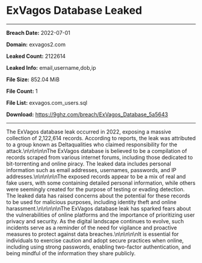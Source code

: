 # ExVagos Database Leaked

------------
**Breach Date:** 2022-07-01

**Domain:** exvagos2.com

**Leaked Count:** 2122614

**Leaked Info:** email,username,dob,ip

**File Size:** 852.04 MiB

**File Count:** 1

**File List:** exvagos.com_users.sql

**Download:** https://9ghz.com/breach/ExVagos_Database_5a5643

------------
The ExVagos database leak occurred in 2022, exposing a massive collection of 2,122,614 records. According to reports, the leak was attributed to a group known as Deltaqualities who claimed responsibility for the attack.\n\n\n\n\nThe ExVagos database is believed to be a compilation of records scraped from various internet forums, including those dedicated to bit-torrenting and online piracy. The leaked data includes personal information such as email addresses, usernames, passwords, and IP addresses.\n\n\n\n\nThe exposed records appear to be a mix of real and fake users, with some containing detailed personal information, while others were seemingly created for the purpose of testing or evading detection. The leaked data has raised concerns about the potential for these records to be used for malicious purposes, including identity theft and online harassment.\n\n\n\n\nThe ExVagos database leak has sparked fears about the vulnerabilities of online platforms and the importance of prioritizing user privacy and security. As the digital landscape continues to evolve, such incidents serve as a reminder of the need for vigilance and proactive measures to protect against data breaches.\n\n\n\n\nIt is essential for individuals to exercise caution and adopt secure practices when online, including using strong passwords, enabling two-factor authentication, and being mindful of the information they share publicly.
